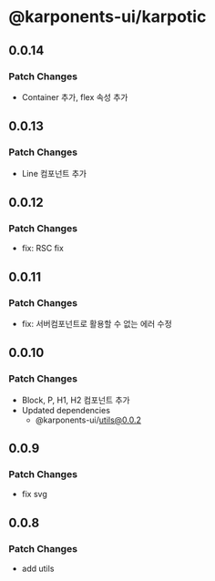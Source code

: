 # @karponents-ui/karpotic

## 0.0.14

### Patch Changes

- Container 추가, flex 속성 추가

## 0.0.13

### Patch Changes

- Line 컴포넌트 추가

## 0.0.12

### Patch Changes

- fix: RSC fix

## 0.0.11

### Patch Changes

- fix: 서버컴포넌트로 활용할 수 없는 에러 수정

## 0.0.10

### Patch Changes

- Block, P, H1, H2 컴포넌트 추가
- Updated dependencies
  - @karponents-ui/utils@0.0.2

## 0.0.9

### Patch Changes

- fix svg

## 0.0.8

### Patch Changes

- add utils
